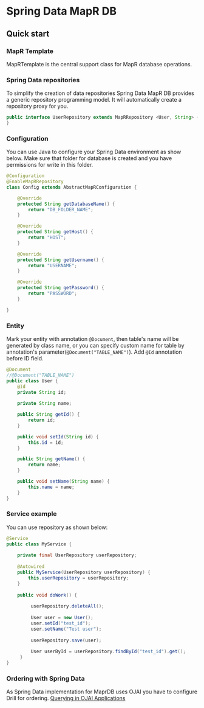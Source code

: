 # Spring Data MapR DB
## Quick start
### MapR Template
MapRTemplate is the central support class for MapR database operations.

### Spring Data repositories
To simplify the creation of data repositories Spring Data MapR DB provides a generic repository programming model. It will automatically create a repository proxy for you.
```java
public interface UserRepository extends MapRRepository <User, String> {
}
```
### Configuration
You can use Java to configure your Spring Data environment as show below.
Make sure that folder for database is created and you have permissions for write in this folder.
```java
@Configuration
@EnableMapRRepository
class Config extends AbstractMapRConfiguration {

    @Override
    protected String getDatabaseName() { 
        return "DB_FOLDER_NAME";
    }

    @Override
    protected String getHost() {
        return "HOST";
    }

    @Override
    protected String getUsername() {
        return "USERNAME";
    }

    @Override
    protected String getPassword() {
        return "PASSWORD";
    }

}
```
### Entity
Mark your entity with annotation `@Document`, then table's name will be generated by class name, or you can specify custom name for table by annotation's parameter(`@Document("TABLE_NAME")`). 
Add `@Id` annotation before ID field.
```java
@Document
//@Document("TABLE_NAME")
public class User {
    @Id
    private String id;
    
    private String name;

    public String getId() {
        return id;
    }

    public void setId(String id) {
        this.id = id;
    }

    public String getName() {
        return name;
    }

    public void setName(String name) {
        this.name = name;
    }
}
```
### Service example
You can use repository as shown below:
```java
@Service
public class MyService {
    
    private final UserRepository userRepository;
    
    @Autowired
    public MyService(UserRepository userRepository) {
        this.userRepository = userRepository;
    }
    
    public void doWork() {
    
         userRepository.deleteAll();
    
         User user = new User();
         user.setId("test_id");
         user.setName("Test user");
         
         userRepository.save(user);
         
         User userById = userRepository.findById("test_id").get();
     }
}
```
### Ordering with Spring Data
As Spring Data implementation for MaprDB uses OJAI you have to configure Drill for ordering.
[Querying in OJAI Applications](https://mapr.com/docs/home/MapR-DB/JSON_DB/QueryingWithOJAI.html)

